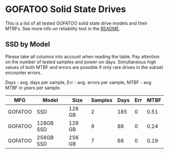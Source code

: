 GOFATOO Solid State Drives
==========================

This is a list of all tested GOFATOO solid state drive models and their MTBFs. See
more info on reliability test in the [README](https://github.com/bsdhw/SMART).

SSD by Model
------------

Please take all columns into account when reading the table. Pay attention on the
number of tested samples and power-on days. Simultaneous high values of both MTBF
and errors are possible if only rare drives in the subset encounter errors.

Days - avg. days per sample,
Err  - avg. errors per sample,
MTBF - avg. MTBF in years per sample.

| MFG       | Model              | Size   | Samples | Days  | Err   | MTBF |
|-----------|--------------------|--------|---------|-------|-------|------|
| GOFATOO   | SSD                | 128 GB | 2       | 185   | 0     | 0.51   |
| GOFATOO   | 128GB SSD          | 128 GB | 9       | 88    | 0     | 0.24   |
| GOFATOO   | 256GB SSD          | 256 GB | 7       | 68    | 0     | 0.19   |
